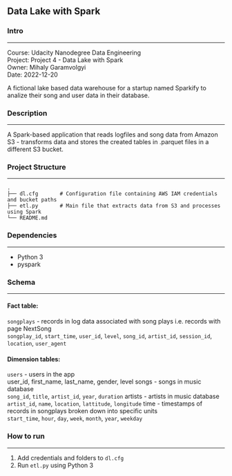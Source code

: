 ## Data Lake with Spark

### Intro
---
Course: Udacity Nanodegree Data Engineering <br>
Project: Project 4 - Data Lake with Spark <br>
Owner: Mihaly Garamvolgyi <br>
Date: 2022-12-20 <br>

A fictional lake based data warehouse for a startup named Sparkify to analize their song and user data in their database.

### Description
---
A Spark-based application that reads logfiles and song data from Amazon S3 - transforms data and stores the created tables in .parquet files in a different S3 bucket.

### Project Structure
---

```
.
├── dl.cfg       # Configuration file containing AWS IAM credentials and bucket paths
├── etl.py       # Main file that extracts data from S3 and processes using Spark
└── README.md
```

### Dependencies
---
- Python 3
- pyspark


### Schema
---
#### Fact table: <br>
`songplays` - records in log data associated with song plays i.e. records with page NextSong <br>
`songplay_id`, `start_time`, `user_id`, `level`, `song_id`, `artist_id`, `session_id`, `location`, `user_agent`


#### Dimension tables: <br>
`users` - users in the app <br>
user_id, first_name, last_name, gender, level
songs - songs in music database<br>
`song_id`, `title`, `artist_id`, `year`, `duration`
artists - artists in music database<br>
`artist_id`, `name`, `location`, `lattitude`, `longitude`
time - timestamps of records in songplays broken down into specific units<br>
`start_time`, `hour`, `day`, `week`, `month`, `year`, `weekday`




### How to run
---
1. Add credentials and folders to `dl.cfg`
2. Run `etl.py` using Python 3